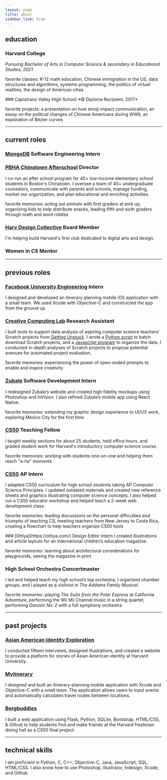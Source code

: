 ```yaml
---
layout: page
title: about
sidebar_link: true
---
```


## education
### Harvard College
*Pursuing Bachelor of Arts in Computer Science & secondary in Educational Studies, 2021*
<p class="message">
  favorite classes: K-12 math education, Chinese immigration in the US, data structures and algorithms, systems programming, the politics of virtual realities, the design of American cities</p>
### Capistrano Valley High School
*IB Diploma Recipient, 2017*
<p class="message">
  favorite projects: a presentation on how emoji impact communication, an essay on the political changes of Chinese Americans during WWII, an exploration of B&eacute;zier curves
</p>

---

## current roles
### [MongoDB](https://www.mongodb.com/careers/departments/college-students) Software Engineering Intern

### [PBHA Chinatown Afterschool](http://pbha.org/programs/chinatown-afterschool/) Director
I co-run an after school program for 40+ low-income elementary school students in Boston's Chinatown. I oversee a team of 40+ undergraduate counselors, communicate with parents and schools, manage funding, market our organization, and plan educational and enriching activities.
<p class="message">
  favorite memories: acting out animals with first graders at pick up, organizing kids to help distribute snacks, leading fifth and sixth graders through math and word riddles
</p>

### [Harv Design Collective](https://www.instagram.com/harvdesignco/) Board Member
I'm helping build Harvard's first club dedicated to digital arts and design.

### Women in CS Mentor

---

## previous roles
### [Facebook University Engineering](https://www.facebook.com/careers/FBUEngineering) Intern
I designed and developed an itinerary planning mobile iOS application with a small team. We used Xcode with Objective-C and constructed the app from the ground up.

### [Creative Computing Lab](http://creativecomputing.gse.harvard.edu/guide/) Research Assistant
I built tools to support data analysis of aspiring computer science teachers' Scratch projects from [Getting Unstuck](https://gettingunstuck.gse.harvard.edu/). I wrote a [Python script](https://github.com/ehhong/scratch-studio-scrape) to batch download Scratch projects, and a [Javascript program](https://github.com/ehhong/scratch-csv) to organize the data. I conducted in-depth analyses of Scratch projects to propose potential avenues for automated project evaluation.
<p class="message">
  favorite memories: experiencing the power of open-ended prompts to enable and inspire creativity
</p>

### [Zubale](https://www.zubale.com/) Software Development Intern
I redesigned Zubale’s website and created high fidelity mockups using Photoshop and InVision. I also refined Zubale’s mobile app using React Native.
<p class="message">
  favorite memories: extending my graphic design experience to UI/UX work, exploring Mexico City for the first time
</p>

### [CS50](https://cs50.harvard.edu/) Teaching Fellow
I taught weekly sections for about 25 students, held office hours, and graded student work for Harvard's introductory computer science course.
<p class="message">
  favorite memories: working with students one-on-one and helping them reach "a-ha" moments
</p>

### [CS50](https://cs50.harvard.edu/) AP Intern
I adapted CS50 curriculum for high school students taking AP Computer Science Principles. I updated outdated materials and created new reference sheets and graphics illustrating computer science concepts. I also helped run a CS50 educator workshop and helped teach a 2-week web development class.
<p class="message">
  favorite memories: leading discussions on the personal difficulties and triumphs of teaching CS, meeting teachers from New Jersey to Costa Rica, creating a flowchart to help teachers organize CS50 tools
</p>
### [Ottiya](https://ottiya.com/) Design Editor Intern
I created illustrations and article layouts for an international children’s education magazine.
<p class="message">
  favorite memories: learning about architectural considerations for playgrounds, seeing the magazine in print
</p>

### High School Orchestra Concertmaster
I led and helped teach my high school’s top orchestra, I organized chamber groups, and I played as a violinist in *The Addams Family Musical.*
<p class="message">
  favorite memories: playing <em>The Suite from the Polar Express</em> at California Adventure, performing the Wii Mii Channel music in a string quartet, performing <em>Danz&oacute;n No. 2</em> with a full symphony orchestra
</p>

---

## past projects
### [Asian American Identity Exploration](https://ehhong.github.io/identityexploration/)
I conducted fifteen interviews, designed illustrations, and created a website to provide a platform for stories of Asian American identity at Harvard University.

### [Mytinerary](https://github.com/MichaelVargas31/Mytinerary)
I designed and built an itinerary-planning mobile application with Xcode and Objective-C with a small team. The application allows users to input events and automatically calculates travel routes between locations.

### [Bergbuddies](https://github.com/ehhong/bergbuddies)
I built a web application using Flask, Python, SQLite, Bootstrap, HTML/CSS, & Github to help
students find and make friends at the Harvard freshman dining hall as a CS50 final project.

---

## technical skills
I am proficient in Python, C, C++, Objective-C, Java, JavaScript, SQL, HTML/CSS. I also know how to use Photoshop, Illustrator, Indesign, Xcode, and Github.
